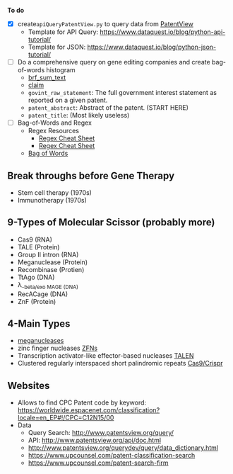 
**To do**
- [x] create`apiQueryPatentView.py` to query data from [PatentView](http://www.patentsview.org/api/query-language.html#query_string_format)
  - Template for API Query: https://www.dataquest.io/blog/python-api-tutorial/
  - Template for JSON: https://www.dataquest.io/blog/python-json-tutorial/
- [ ] Do a comprehensive query on gene editing companies and create bag-of-words histogram
  - [brf_sum_text](http://www.patentsview.org/download/)
  - [claim](http://www.patentsview.org/download/) 
  - `govint_raw_statement`: The full government interest statement as reported on a given patent. 
  - `patent_abstract`: Abstract of the patent. (START HERE)
  - `patent_title`: (Most likely useless)
- [ ] Bag-of-Words and Regex
  - Regex Resources
    - [Regex Cheat Sheet](https://scotch.io/tutorials/an-introduction-to-regex-in-python)
    - [Regex Cheat Sheet](https://stackabuse.com/introduction-to-regular-expressions-in-python/)
  - [Bag of Words](http://www.insightsbot.com/blog/R8fu5/bag-of-words-algorithm-in-python-introduction)
        


## Break throughs before Gene Therapy
- Stem cell therapy (1970s)
- Immunotherapy (1970s)

## 9-Types of Molecular Scissor (probably more) 
- Cas9 (RNA)
- TALE (Protein) 
- Group II intron (RNA)
- Meganuclease (Protein) 
- Recombinase (Protien) 
- TtAgo (DNA) 
- </sub>&lambda;<sub>-beta/exo MAGE (DNA)
- RecACage (DNA)
- ZnF (Protein) 
## 4-Main Types
  - [meganucleases](https://en.wikipedia.org/wiki/Meganucleasem)
  - zinc finger nucleases  [ZFNs](https://en.wikipedia.org/wiki/Zinc_finger_nuclease)
  - Transcription activator-like effector-based nucleases  [TALEN](https://en.wikipedia.org/wiki/Transcription_activator-like_effector_nucleasem)
  - Clustered regularly interspaced short palindromic repeats [Cas9/Crispr](https://www.google.com)
## Websites
- Allows to find CPC Patent code by keyword: https://worldwide.espacenet.com/classification?locale=en_EP#!/CPC=C12N15/00
- Data
    - Query Search: http://www.patentsview.org/query/
    - API: http://www.patentsview.org/api/doc.html
    - http://www.patentsview.org/querydev/query/data_dictionary.html
    - https://www.upcounsel.com/patent-classification-search
    - https://www.upcounsel.com/patent-search-firm


